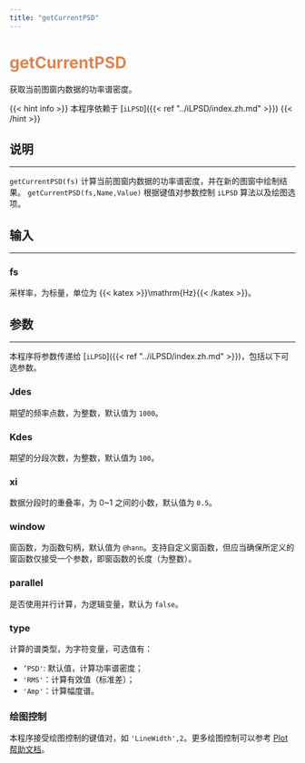 ```yaml
---
title: "getCurrentPSD"
---
```


# <font color="#DD8452"> getCurrentPSD </font>

获取当前图窗内数据的功率谱密度。

{{< hint info >}}
本程序依赖于 [`iLPSD`]({{< ref "../iLPSD/index.zh.md" >}}) 
{{< /hint >}}

## 说明
---

`getCurrentPSD(fs)` 计算当前图窗内数据的功率谱密度，并在新的图窗中绘制结果。
`getCurrentPSD(fs,Name,Value)` 根据键值对参数控制 `iLPSD` 算法以及绘图选项。

## 输入
---

### fs

采样率，为标量，单位为 {{< katex >}}\mathrm{Hz}{{< /katex >}}。

## 参数
---

本程序将参数传递给 [`iLPSD`]({{< ref "../iLPSD/index.zh.md" >}})，包括以下可选参数。

### Jdes

期望的频率点数，为整数，默认值为 `1000`。

### Kdes

期望的分段次数，为整数，默认值为 `100`。

### xi

数据分段时的重叠率，为 0~1 之间的小数，默认值为 `0.5`。

### window

窗函数，为函数句柄，默认值为 `@hann`。支持自定义窗函数，但应当确保所定义的窗函数仅接受一个参数，即窗函数的长度（为整数）。

### parallel

是否使用并行计算，为逻辑变量，默认为 `false`。

### type

计算的谱类型，为字符变量，可选值有：

- `’PSD'`: 默认值，计算功率谱密度；
- `'RMS'`：计算有效值（标准差）；
- `'Amp'`：计算幅度谱。

### 绘图控制

本程序接受绘图控制的键值对，如 `'LineWidth',2`。更多绘图控制可以参考 [Plot 帮助文档](https://ww2.mathworks.cn/help/matlab/ref/plot.html?lang=en)。

